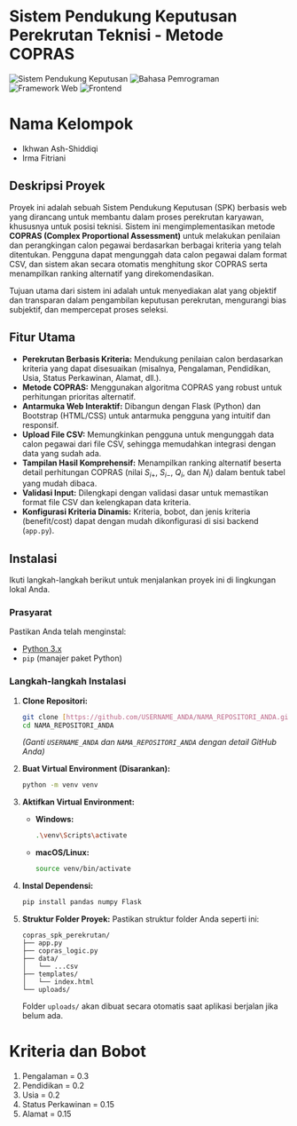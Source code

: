 # Sistem Pendukung Keputusan Perekrutan Teknisi - Metode COPRAS

![Sistem Pendukung Keputusan](https://img.shields.io/badge/Metode-COPRAS-blue)
![Bahasa Pemrograman](https://img.shields.io/badge/Python-3.x-blueviolet)
![Framework Web](https://img.shields.io/badge/Flask-Web-green)
![Frontend](https://img.shields.io/badge/Frontend-HTML%2FCSS%2FBootstrap-orange)

# Nama Kelompok

- Ikhwan Ash-Shiddiqi
- Irma Fitriani

## Deskripsi Proyek

Proyek ini adalah sebuah Sistem Pendukung Keputusan (SPK) berbasis web yang dirancang untuk membantu dalam proses perekrutan karyawan, khususnya untuk posisi teknisi. Sistem ini mengimplementasikan metode **COPRAS (Complex Proportional Assessment)** untuk melakukan penilaian dan perangkingan calon pegawai berdasarkan berbagai kriteria yang telah ditentukan. Pengguna dapat mengunggah data calon pegawai dalam format CSV, dan sistem akan secara otomatis menghitung skor COPRAS serta menampilkan ranking alternatif yang direkomendasikan.

Tujuan utama dari sistem ini adalah untuk menyediakan alat yang objektif dan transparan dalam pengambilan keputusan perekrutan, mengurangi bias subjektif, dan mempercepat proses seleksi.

## Fitur Utama

- **Perekrutan Berbasis Kriteria:** Mendukung penilaian calon berdasarkan kriteria yang dapat disesuaikan (misalnya, Pengalaman, Pendidikan, Usia, Status Perkawinan, Alamat, dll.).
- **Metode COPRAS:** Menggunakan algoritma COPRAS yang robust untuk perhitungan prioritas alternatif.
- **Antarmuka Web Interaktif:** Dibangun dengan Flask (Python) dan Bootstrap (HTML/CSS) untuk antarmuka pengguna yang intuitif dan responsif.
- **Upload File CSV:** Memungkinkan pengguna untuk mengunggah data calon pegawai dari file CSV, sehingga memudahkan integrasi dengan data yang sudah ada.
- **Tampilan Hasil Komprehensif:** Menampilkan ranking alternatif beserta detail perhitungan COPRAS (nilai $S_{i+}$, $S_{i-}$, $Q_i$, dan $N_i$) dalam bentuk tabel yang mudah dibaca.
- **Validasi Input:** Dilengkapi dengan validasi dasar untuk memastikan format file CSV dan kelengkapan data kriteria.
- **Konfigurasi Kriteria Dinamis:** Kriteria, bobot, dan jenis kriteria (benefit/cost) dapat dengan mudah dikonfigurasi di sisi backend (`app.py`).

## Instalasi

Ikuti langkah-langkah berikut untuk menjalankan proyek ini di lingkungan lokal Anda.

### Prasyarat

Pastikan Anda telah menginstal:

- [Python 3.x](https://www.python.org/downloads/)
- `pip` (manajer paket Python)

### Langkah-langkah Instalasi

1.  **Clone Repositori:**

    ```bash
    git clone [https://github.com/USERNAME_ANDA/NAMA_REPOSITORI_ANDA.git](https://github.com/USERNAME_ANDA/NAMA_REPOSITORI_ANDA.git)
    cd NAMA_REPOSITORI_ANDA
    ```

    _(Ganti `USERNAME_ANDA` dan `NAMA_REPOSITORI_ANDA` dengan detail GitHub Anda)_

2.  **Buat Virtual Environment (Disarankan):**

    ```bash
    python -m venv venv
    ```

3.  **Aktifkan Virtual Environment:**

    - **Windows:**
      ```bash
      .\venv\Scripts\activate
      ```
    - **macOS/Linux:**
      ```bash
      source venv/bin/activate
      ```

4.  **Instal Dependensi:**

    ```bash
    pip install pandas numpy Flask
    ```

5.  **Struktur Folder Proyek:**
    Pastikan struktur folder Anda seperti ini:
    ```
    copras_spk_perekrutan/
    ├── app.py
    ├── copras_logic.py
    ├── data/
    │   └── ...csv
    ├── templates/
    │   └── index.html
    └── uploads/
    ```
    Folder `uploads/` akan dibuat secara otomatis saat aplikasi berjalan jika belum ada.

# Kriteria dan Bobot

1. Pengalaman = 0.3
2. Pendidikan = 0.2
3. Usia = 0.2
4. Status Perkawinan = 0.15
5. Alamat = 0.15

